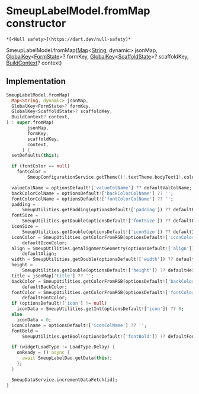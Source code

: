


# SmeupLabelModel.fromMap constructor




    *[<Null safety>](https://dart.dev/null-safety)*



SmeupLabelModel.fromMap([Map](https://api.flutter.dev/flutter/dart-core/Map-class.html)&lt;[String](https://api.flutter.dev/flutter/dart-core/String-class.html), dynamic> jsonMap, [GlobalKey](https://api.flutter.dev/flutter/widgets/GlobalKey-class.html)&lt;[FormState](https://api.flutter.dev/flutter/widgets/FormState-class.html)>? formKey, [GlobalKey](https://api.flutter.dev/flutter/widgets/GlobalKey-class.html)&lt;[ScaffoldState](https://api.flutter.dev/flutter/material/ScaffoldState-class.html)>? scaffoldKey, [BuildContext](https://api.flutter.dev/flutter/widgets/BuildContext-class.html)? context)





## Implementation

```dart
SmeupLabelModel.fromMap(
  Map<String, dynamic> jsonMap,
  GlobalKey<FormState>? formKey,
  GlobalKey<ScaffoldState>? scaffoldKey,
  BuildContext? context,
) : super.fromMap(
        jsonMap,
        formKey,
        scaffoldKey,
        context,
      ) {
  setDefaults(this);

  if (fontColor == null)
    fontColor =
        SmeupConfigurationService.getTheme()!.textTheme.bodyText1!.color;

  valueColName = optionsDefault!['valueColName'] ?? defaultValColName;
  backColorColName = optionsDefault!['backColorColName'] ?? '';
  fontColorColName = optionsDefault!['fontColorColName'] ?? '';
  padding =
      SmeupUtilities.getPadding(optionsDefault!['padding']) ?? defaultPadding;
  fontSize =
      SmeupUtilities.getDouble(optionsDefault!['fontSize']) ?? defaultFontSize;
  iconSize =
      SmeupUtilities.getDouble(optionsDefault!['iconSize']) ?? defaultIconSize;
  iconColor = SmeupUtilities.getColorFromRGB(optionsDefault!['iconColor']) ??
      defaultIconColor;
  align = SmeupUtilities.getAlignmentGeometry(optionsDefault!['align']) ??
      defaultAlign;
  width = SmeupUtilities.getDouble(optionsDefault!['width']) ?? defaultWidth;
  height =
      SmeupUtilities.getDouble(optionsDefault!['height']) ?? defaultHeight;
  title = jsonMap['title'] ?? '';
  backColor = SmeupUtilities.getColorFromRGB(optionsDefault!['backColor']) ??
      defaultBackColor;
  fontColor = SmeupUtilities.getColorFromRGB(optionsDefault!['fontColor']) ??
      defaultFontColor;
  if (optionsDefault!['icon'] != null)
    iconData = SmeupUtilities.getInt(optionsDefault!['icon']) ?? 0;
  else
    iconData = 0;
  iconColname = optionsDefault!['iconColName'] ?? '';
  fontBold =
      SmeupUtilities.getBool(optionsDefault!['fontBold']) ?? defaultFontBold;

  if (widgetLoadType != LoadType.Delay) {
    onReady = () async {
      await SmeupLabelDao.getData(this);
    };
  }

  SmeupDataService.incrementDataFetch(id);
}
```







